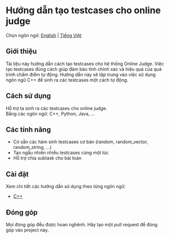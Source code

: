 # Hướng dẫn tạo testcases cho online judge

Chọn ngôn ngữ: [English](README-en.md) | [Tiếng Việt](README-vi.md)

## Giới thiệu

Tài liệu này hướng dẫn cách tạo testcases cho hệ thống Online Judge. Việc tạo testcases đúng cách giúp đảm bảo tính chính xác và hiệu quả của quá trình chấm điểm tự động. Hướng dẫn này sẽ tập trung vào việc sử dụng ngôn ngữ C++ để sinh ra các testcases một cách tự động.

## Cách sử dụng

Hỗ trợ ta sinh ra các testcases cho online judge.<br>
Bằng các ngôn ngữ: C++, Python, Java, ...

## Các tính năng

- Có sẵn các hàm sinh testcases cơ bản (random, random_vector, random_string, ...)
- Tạo ngẫu nhiên nhiều testcases cùng một lúc
- Hỗ trợ chia subtask cho bài toán

## Cài đặt

Xem chi tiết các hướng dẫn sử dụng theo từng ngôn ngữ:
- [C++](c-plus-plus/README.md)

## Đóng góp

Mọi đóng góp đều được hoan nghênh. Hãy tạo một pull request để đóng góp vào project này.
